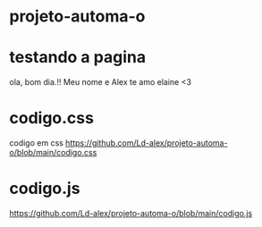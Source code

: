 # projeto-automa-o
# testando a pagina 


ola, bom dia.!!
Meu nome e Alex 
te amo elaine  <3 

# codigo.css
codigo em css
https://github.com/Ld-alex/projeto-automa-o/blob/main/codigo.css 

# codigo.js 
https://github.com/Ld-alex/projeto-automa-o/blob/main/codigo.js
